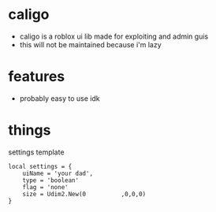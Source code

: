 # caligo 

* caligo is a roblox ui lib made for exploiting and admin guis
* this will not be maintained because i'm lazy

# features

* probably easy to use idk

# things

settings template
```
local settings = {
	uiName = 'your dad',
	type = 'boolean'
	flag = 'none'
	size = Udim2.New(0			,0,0,0)
}
```